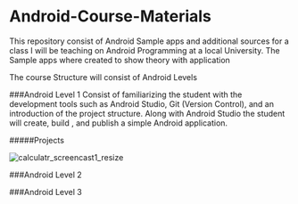 # Android-Course-Materials
This repository consist of Android Sample apps and additional sources for a class I will be teaching on Android Programming at a local University. The Sample apps where created to show theory with application

The course Structure will consist of Android Levels

###Android Level 1
Consist of familiarizing the student with the development tools such as Android Studio, Git (Version Control), and an introduction of the project structure. Along with Android Studio the student will create, build , and publish a simple Android application.

#####Projects

![calculatr_screencast1_resize](https://cloud.githubusercontent.com/assets/11635523/15099368/3264db86-1519-11e6-8333-14e13a51bd0b.png)


###Android Level 2




###Android Level 3
